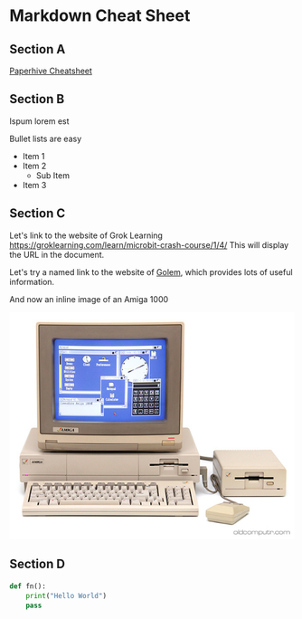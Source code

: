 
# Markdown Cheat Sheet

## Section A

[Paperhive Cheatsheet](https://paperhive.org/help/markdown)


## Section B

Ispum lorem est

Bullet lists are easy

*   Item 1
*   Item 2
    * Sub Item
*   Item 3


## Section C

Let's link to the website of Grok Learning 
https://groklearning.com/learn/microbit-crash-course/1/4/
This will display the URL in the document.

Let's try a named link to the website of [Golem](https://www.golem.de), which provides lots of useful information.

And now an inline image of an Amiga 1000

![Amiga 1000](commodore_amiga_1000-complete.jpg)


## Section D

```python
def fn():
    print("Hello World")
    pass
```
